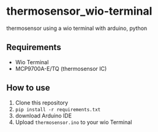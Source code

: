 # thermosensor_wio-terminal
thermosensor using a wio terminal with arduino, python

## Requirements
* Wio Terminal
* MCP9700A-E/TQ (thermosensor IC)

## How to use
1. Clone this repository
2. `pip install -r requirements.txt`
3. download Arduino IDE
4. Upload `thermosensor.ino` to your wio Terminal